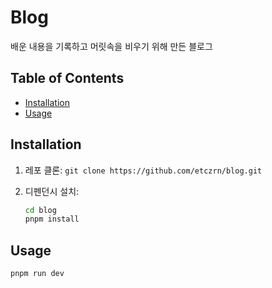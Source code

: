 # Blog

배운 내용을 기록하고 머릿속을 비우기 위해 만든 블로그

## Table of Contents

- [Installation](#installation)
- [Usage](#usage)

## Installation

1. 레포 클론:
   `git clone https://github.com/etczrn/blog.git`
2. 디펜던시 설치:

   ```sh
   cd blog
   pnpm install
   ```

## Usage

```sh
pnpm run dev
```
